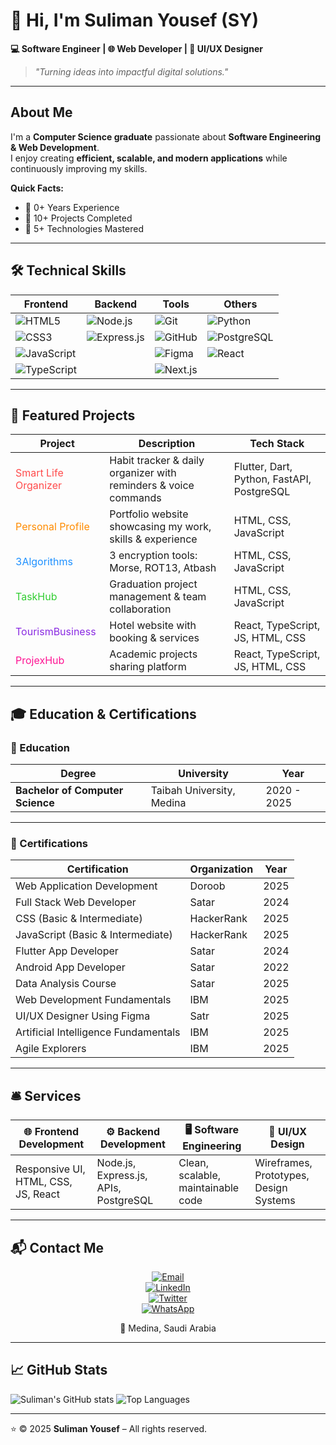 # 👋 Hi, I'm Suliman Yousef (SY)

**💻 Software Engineer | 🌐 Web Developer | 🎨 UI/UX Designer**  

> _"Turning ideas into impactful digital solutions."_  

---

##  About Me
I'm a **Computer Science graduate** passionate about **Software Engineering & Web Development**.  
I enjoy creating **efficient, scalable, and modern applications** while continuously improving my skills.  

**Quick Facts:**  
- 🔹 0+ Years Experience  
- 🔹 10+ Projects Completed  
- 🔹 5+ Technologies Mastered  

---

## 🛠️ Technical Skills

<div align="center">

| Frontend | Backend | Tools | Others |
|----------|--------|-------|--------|
| ![HTML5](https://img.shields.io/badge/HTML5-E34F26?style=for-the-badge&logo=html5&logoColor=white) | ![Node.js](https://img.shields.io/badge/Node.js-339933?style=for-the-badge&logo=nodedotjs&logoColor=white) | ![Git](https://img.shields.io/badge/Git-F05032?style=for-the-badge&logo=git&logoColor=white) | ![Python](https://img.shields.io/badge/Python-3776AB?style=for-the-badge&logo=python&logoColor=white) |
| ![CSS3](https://img.shields.io/badge/CSS3-1572B6?style=for-the-badge&logo=css3&logoColor=white) | ![Express.js](https://img.shields.io/badge/Express.js-000000?style=for-the-badge&logo=express&logoColor=white) | ![GitHub](https://img.shields.io/badge/GitHub-181717?style=for-the-badge&logo=github&logoColor=white) | ![PostgreSQL](https://img.shields.io/badge/PostgreSQL-316192?style=for-the-badge&logo=postgresql&logoColor=white) |
| ![JavaScript](https://img.shields.io/badge/JavaScript-F7DF1E?style=for-the-badge&logo=javascript&logoColor=black) |  | ![Figma](https://img.shields.io/badge/Figma-F24E1E?style=for-the-badge&logo=figma&logoColor=white) | ![React](https://img.shields.io/badge/React-20232A?style=for-the-badge&logo=react&logoColor=61DAFB) |
| ![TypeScript](https://img.shields.io/badge/TypeScript-007ACC?style=for-the-badge&logo=typescript&logoColor=white) |  |  ![Next.js](https://img.shields.io/badge/Next.js-000000?style=for-the-badge&logo=nextdotjs&logoColor=white) |

</div>

---

## 🚀 Featured Projects

| Project | Description | Tech Stack |
|---------|-------------|------------|
| <span style="color:#FF4C4C">Smart Life Organizer</span> | Habit tracker & daily organizer with reminders & voice commands | Flutter, Dart, Python, FastAPI, PostgreSQL |
| <span style="color:#FF8C00">Personal Profile</span> | Portfolio website showcasing my work, skills & experience | HTML, CSS, JavaScript |
| <span style="color:#1E90FF">3Algorithms</span> | 3 encryption tools: Morse, ROT13, Atbash | HTML, CSS, JavaScript |
| <span style="color:#32CD32">TaskHub</span> | Graduation project management & team collaboration | HTML, CSS, JavaScript |
| <span style="color:#8A2BE2">TourismBusiness</span> | Hotel website with booking & services | React, TypeScript, JS, HTML, CSS |
| <span style="color:#FF1493">ProjexHub</span> | Academic projects sharing platform | React, TypeScript, JS, HTML, CSS |

---

## 🎓 Education & Certifications

### 📘 Education
| Degree | University | Year |
|--------|------------|------|
| **Bachelor of Computer Science** | Taibah University, Medina | 2020 - 2025 |

---

### 📜 Certifications
| Certification | Organization | Year |
|---------------|-------------|------|
| Web Application Development | Doroob | 2025 |
| Full Stack Web Developer | Satar | 2024 |
| CSS (Basic & Intermediate) | HackerRank | 2025 |
| JavaScript (Basic & Intermediate) | HackerRank | 2025 |
| Flutter App Developer | Satar | 2024 |
| Android App Developer | Satar | 2022 |
| Data Analysis Course | Satar | 2025 |
| Web Development Fundamentals | IBM | 2025 |
| UI/UX Designer Using Figma | Satr | 2025 |
| Artificial Intelligence Fundamentals | IBM | 2025 |
| Agile Explorers | IBM | 2025 |

---

## 🛎️ Services
<div align="center">

| 🌐 Frontend Development | ⚙️ Backend Development | 🖥️ Software Engineering | 🎨 UI/UX Design |
|--------------------------|------------------------|--------------------------|-----------------|
| Responsive UI, HTML, CSS, JS, React | Node.js, Express.js, APIs, PostgreSQL | Clean, scalable, maintainable code | Wireframes, Prototypes, Design Systems |

</div>

---

## 📬 Contact Me
<div align="center">

[![Email](https://img.shields.io/badge/Email-D14836?style=for-the-badge&logo=gmail&logoColor=white)](mailto:sulimany662@gmail.com)  
[![LinkedIn](https://img.shields.io/badge/LinkedIn-0077B5?style=for-the-badge&logo=linkedin&logoColor=white)](https://www.linkedin.com/in/suliaman-yousef-36265a320)  
[![Twitter](https://img.shields.io/badge/Twitter-1DA1F2?style=for-the-badge&logo=twitter&logoColor=white)](https://twitter.com/Su05l)  
[![WhatsApp](https://img.shields.io/badge/WhatsApp-25D366?style=for-the-badge&logo=whatsapp&logoColor=white)](https://wa.me/966590128804)  

📍 Medina, Saudi Arabia

</div>

---

## 📈 GitHub Stats
![Suliman's GitHub stats](https://github-readme-stats.vercel.app/api?username=Su03l&show_icons=true&theme=radical)
![Top Languages](https://github-readme-stats.vercel.app/api/top-langs/?username=Su03l&layout=compact&theme=radical)

---

⭐️ © 2025 **Suliman Yousef** – All rights reserved.
